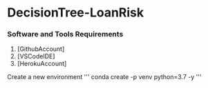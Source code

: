 # DecisionTree-LoanRisk

### Software and Tools Requirements

1. [GithubAccount]
2. [VSCodeIDE]
3. [HerokuAccount]


Create a new environment
'''
conda create -p venv python=3.7 -y
'''
